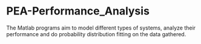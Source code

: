 # PEA-Performance_Analysis
The Matlab programs aim to model different types of systems, analyze their performance and do probability distribution fitting on the data gathered.
